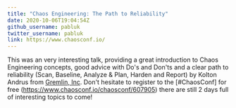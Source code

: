 ```yaml
---
title: "Chaos Engineering: The Path to Reliability"
date: 2020-10-06T19:04:54Z
github_username: pabluk
twitter_username: pabluk
link: https://www.chaosconf.io/
---
```

This was an very interesting talk, providing a great introduction to Chaos Engineering concepts, good advice with Do's and Don'ts and a clear path to reliability (Scan, Baseline, Analyze & Plan, Harden and Report) by Kolton Andrus from [Gremlin, Inc](https://www.gremlin.com/). Don't hesitate to register to the [#ChaosConf] for free (https://www.chaosconf.io/chaosconf/607905) there are still 2 days full of interesting topics to come!

